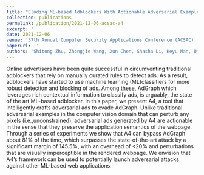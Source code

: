 ```yaml
---
title: "Eluding ML-based Adblockers With Actionable Adversarial Examples"
collection: publications
permalink: /publication/2021-12-06-acsac-a4
excerpt: ''
date: 2021-12-06
venue: '37th Annual Computer Security Applications Conference (ACSAC)'
paperurl: ''
authors: 'Shitong Zhu, Zhongjie Wang, Xun Chen, Shasha Li, Keyu Man, Umar Iqbal, Zhiyun Qian, Kevin Chan, Srikanth V. Krishnamurthy, Zubair Shafiq, Yu Hao, Guoren Li, Zheng Zhang, Xiaochen Zou'
---
```

Online advertisers have been quite successful in circumventing traditional adblockers that rely on manually curated rules to detect ads. As a result, adblockers have started to use machine learning (ML)classifiers for more robust detection and blocking of ads. Among these, AdGraph which leverages rich contextual information to classify ads, is arguably, the state of the art ML-based adblocker. In this paper, we present A4, a tool that intelligently crafts adversarial ads to evade AdGraph. Unlike traditional adversarial examples in the computer vision domain that can perturb any pixels (i.e.,unconstrained), adversarial ads generated by A4 are actionable in the sense that they preserve the application semantics of the webpage. Through a series of experiments we show that A4 can bypass AdGraph about 81% of the time, which surpasses the state-of-the-art attack by a significant margin of 145.5%, with an overhead of <20% and perturbations that are visually imperceptible in the rendered webpage. We envision that A4’s framework can be used to potentially launch adversarial attacks against other ML-based web applications.


